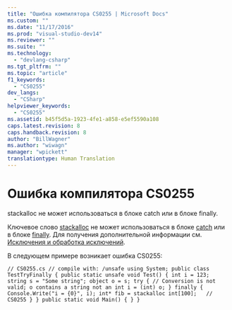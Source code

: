 ```yaml
---
title: "Ошибка компилятора CS0255 | Microsoft Docs"
ms.custom: ""
ms.date: "11/17/2016"
ms.prod: "visual-studio-dev14"
ms.reviewer: ""
ms.suite: ""
ms.technology: 
  - "devlang-csharp"
ms.tgt_pltfrm: ""
ms.topic: "article"
f1_keywords: 
  - "CS0255"
dev_langs: 
  - "CSharp"
helpviewer_keywords: 
  - "CS0255"
ms.assetid: b45f5d5a-1923-4fe1-a858-e5ef5590a108
caps.latest.revision: 8
caps.handback.revision: 8
author: "BillWagner"
ms.author: "wiwagn"
manager: "wpickett"
translationtype: Human Translation
---
```

# Ошибка компилятора CS0255
stackalloc не может использоваться в блоке catch или в блоке finally.  
  
 Ключевое слово [stackalloc](../../csharp/language-reference/keywords/stackalloc.md) не может использоваться в блоке [catch](../../csharp/language-reference/keywords/try-catch.md) или в блоке [finally](../../csharp/language-reference/keywords/try-catch-finally.md). Для получения дополнительной информации см. [Исключения и обработка исключений](../../csharp/programming-guide/exceptions/exceptions-and-exception-handling.md).  
  
 В следующем примере возникает ошибка CS0255:  
  
```  
// CS0255.cs // compile with: /unsafe using System; public class TestTryFinally { public static unsafe void Test() { int i = 123; string s = "Some string"; object o = s; try { // Conversion is not valid; o contains a string not an int i = (int) o; } finally { Console.Write("i = {0}", i); int* fib = stackalloc int[100];   // CS0255 } } public static void Main() { } }  
```